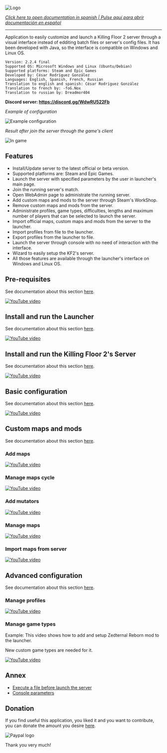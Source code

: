 ![Logo](doc/images/kf2banner.png)

_[Click here to open documentation in spanish | Pulse aquí para abrir documentación en español](LEEME.md)_

---
Application to easily customize and launch a Killing Floor 2 server through a visual interface instead of edditing batch files or server's config files. It has been developed with Java, so the interface is compatible on Windows and Linux OS.

```
Version: 2.2.4 final
Supported OS: Microsoft Windows and Linux (Ubuntu/Debian)
Supported platforms: Steam and Epic Games
Developed by: César Rodríguez González
Languages: English, Spanish, French, Russian
Translation to english and spanish: César Rodríguez González
Translation to french by: -foG.Nox
Translation to russian by: Dreadmor404
```
**Discord server: https://discord.gg/WdwRU522Fb**

*Example of configuration*

![Example configuration](doc/images/screenshot00.png)

*Result after join the server through the game's client*

![In game](doc/images/screenshot-in-game.jpg)

## Features

- Install/Update server to the latest official or beta version.
- Supported platforms are: Steam and Epic Games.
- Launch the server with specified parameters by the user in launcher's main page.
- Join the running server's match.
- Open WebAdmin page to administrate the running server.
- Add custom maps and mods to the server through Steam's WorkShop.
- Remove custom maps and mods from the server.
- Administrate profiles, game types, difficulties, lengths and maximum number of players that can be selected to launch the server.
- Import official maps, custom maps and mods from the server to the launcher.
- Import profiles from file to the launcher.
- Export profiles from the launcher to file.
- Launch the server through console with no need of interaction with the interface.
- Wizard to easily setup the KF2's server.
- All those features are available through the launcher's interface on Windows and Linux OS.

## Pre-requisites

See documentation about this section [here](doc/PRE-REQUISITES.md).

[![YouTube video](doc/images/video00-prerequisites.png)](https://www.youtube.com/watch?v=hTaJCDZ3ahQ)


## Install and run the Launcher

See documentation about this section [here](doc/INSTALL-LAUNCHER.md).

[![YouTube video](doc/images/video01-launcher-install.png)](https://www.youtube.com/watch?v=ew7t6XHTFOg)


## Install and run the Killing Floor 2's Server

See documentation about this section [here](doc/INSTALL-SERVER.md).

[![YouTube video](doc/images/video02-server-install.png)](https://www.youtube.com/watch?v=s41C-PLWcQI)


## Basic configuration

See documentation about this section [here](doc/BASIC-CONFIGURATION.md).

[![YouTube video](doc/images/video03-basic-parameters.png)](https://www.youtube.com/watch?v=FFKeWvROfmo)


## Custom maps and mods

See documentation about this section [here](doc/CUSTOM-MAPS.md).

### Add maps

[![YouTube video](doc/images/video04-add-maps.png)](https://www.youtube.com/watch?v=kUKtUBQkYX0)

### Manage maps cycle

[![YouTube video](doc/images/video05-maps-cycle.png)](https://www.youtube.com/watch?v=K7_IrQxcWgQ)

### Add mutators

[![YouTube video](doc/images/video06-add-mutators.png)](https://www.youtube.com/watch?v=knku3crQW7s)

### Manage maps

[![YouTube video](doc/images/video07-manage-maps.png)](https://www.youtube.com/watch?v=zk7BFij-jEs)

### Import maps from server

[![YouTube video](doc/images/video08-import-maps.png)](https://www.youtube.com/watch?v=Oh5q5XVlGDk)



## Advanced configuration

See documentation about this section [here](doc/ADVANCED-CONFIGURATION.md).

### Manage profiles

[![YouTube video](doc/images/video09-manage-profiles.png)](https://www.youtube.com/watch?v=hif6yBDUfzE)

### Manage game types

Example: This video shows how to add and setup Zedternal Reborn mod to the launcher.

New custom game types are needed for it.

[![YouTube video](doc/images/video10-zedternal-reborn.png)](https://www.youtube.com/watch?v=emb2y1rN3iE)

## Annex
- [Execute a file before launch the server](doc/ANNEX.md#execute-a-file-before-launch-the-server)
- [Console parameters](doc/ANNEX.md#console-parameters)

## Donation
If you find useful this application, you liked it and you want to contribute, you can donate the amount you desire [here](https://www.paypal.me/cesarrgon).

![Paypal logo](doc/images/paypal-logo.png)

Thank you very much!
